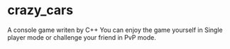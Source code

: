 # crazy_cars
A console game writen by C++
You can enjoy the game yourself in Single player mode or challenge your friend in PvP mode.

